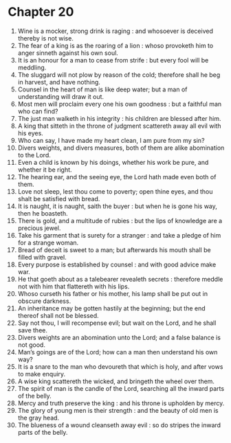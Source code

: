 # Chapter 20

1. Wine is a mocker, strong drink is raging : and whosoever is deceived thereby is not wise.
2. The fear of a king is as the roaring of a lion : whoso provoketh him to anger sinneth against his own soul.
3. It is an honour for a man to cease from strife : but every fool will be meddling.
4. The sluggard will not plow by reason of the cold; therefore shall he beg in harvest, and have nothing.
5. Counsel in the heart of man is like deep water; but a man of understanding will draw it out.
6. Most men will proclaim every one his own goodness : but a faithful man who can find?
7. The just man walketh in his integrity : his children are blessed after him.
8. A king that sitteth in the throne of judgment scattereth away all evil with his eyes.
9. Who can say, I have made my heart clean, I am pure from my sin?
10. Divers weights, and divers measures, both of them are alike abomination to the Lord.
11. Even a child is known by his doings, whether his work be pure, and whether it be right.
12. The hearing ear, and the seeing eye, the Lord hath made even both of them.
13. Love not sleep, lest thou come to poverty; open thine eyes, and thou shalt be satisfied with bread.
14. It is naught, it is naught, saith the buyer : but when he is gone his way, then he boasteth.
15. There is gold, and a multitude of rubies : but the lips of knowledge are a precious jewel.
16. Take his garment that is surety for a stranger : and take a pledge of him for a strange woman.
17. Bread of deceit is sweet to a man; but afterwards his mouth shall be filled with gravel.
18. Every purpose is established by counsel : and with good advice make war.
19. He that goeth about as a talebearer revealeth secrets : therefore meddle not with him that flattereth with his lips.
20. Whoso curseth his father or his mother, his lamp shall be put out in obscure darkness.
21. An inheritance may be gotten hastily at the beginning; but the end thereof shall not be blessed.
22. Say not thou, I will recompense evil; but wait on the Lord, and he shall save thee.
23. Divers weights are an abomination unto the Lord; and a false balance is not good.
24. Man’s goings are of the Lord; how can a man then understand his own way?
25. It is a snare to the man who devoureth that which is holy, and after vows to make enquiry.
26. A wise king scattereth the wicked, and bringeth the wheel over them.
27. The spirit of man is the candle of the Lord, searching all the inward parts of the belly.
28. Mercy and truth preserve the king : and his throne is upholden by mercy.
29. The glory of young men is their strength : and the beauty of old men is the gray head.
30. The blueness of a wound cleanseth away evil : so do stripes the inward parts of the belly.

